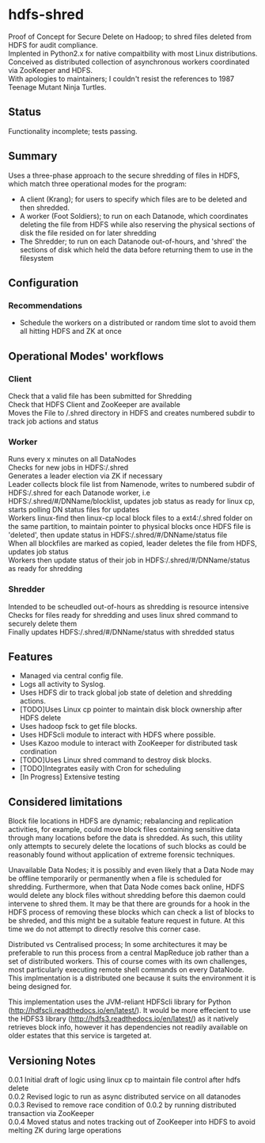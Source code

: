 # hdfs-shred
Proof of Concept for Secure Delete on Hadoop; to shred files deleted from HDFS for audit compliance.  
  Implented in Python2.x for native compaitbility with most Linux distributions.  
  Conceived as distributed collection of asynchronous workers coordinated via ZooKeeper and HDFS.  
With apologies to maintainers; I couldn't resist the references to 1987 Teenage Mutant Ninja Turtles.  

## Status
Functionality incomplete; tests passing.

## Summary
Uses a three-phase approach to the secure shredding of files in HDFS, which match three operational modes for the program:

* A client (Krang); for users to specify which files are to be deleted and then shredded.  
* A worker (Foot Soldiers); to run on each Datanode, which coordinates deleting the file from HDFS while also reserving the physical sections of disk the file resided on for later shredding
* The Shredder; to run on each Datanode out-of-hours, and 'shred' the sections of disk which held the data before returning them to use in the filesystem

## Configuration


### Recommendations

* Schedule the workers on a distributed or random time slot to avoid them all hitting HDFS and ZK at once


## Operational Modes' workflows
### Client
Check that a valid file has been submitted for Shredding  
Check that HDFS Client and ZooKeeper are available  
Moves the File to /.shred directory in HDFS and creates numbered subdir to track job actions and status

### Worker
Runs every x minutes on all DataNodes  
Checks for new jobs in HDFS:/.shred  
Generates a leader election via ZK if necessary  
Leader collects block file list from Namenode, writes to numbered subdir of HDFS:/.shred for each Datanode worker, i.e HDFS:/.shred/#/DNName/blocklist, updates job status as ready for linux cp, starts polling DN status files for updates  
Workers linux-find then linux-cp local block files to a ext4:/.shred folder on the same partition, to maintain pointer to physical blocks once HDFS file is 'deleted', then update status in HDFS:/.shred/#/DNName/status file  
When all blockfiles are marked as copied, leader deletes the file from HDFS, updates job status  
Workers then update status of their job in HDFS:/.shred/#/DNName/status as ready for shredding  

### Shredder
Intended to be scheudled out-of-hours as shredding is resource intensive  
Checks for files ready for shredding and uses linux shred command to securely delete them  
Finally updates HDFS:/.shred/#/DNName/status with shredded status

## Features
* Managed via central config file.  
* Logs all activity to Syslog.  
* Uses HDFS dir to track global job state of deletion and shredding actions.
* [TODO]Uses Linux cp pointer to maintain disk block ownership after HDFS delete
* Uses hadoop fsck to get file blocks. 
* Uses HDFScli module to interact with HDFS where possible.
* Uses Kazoo module to interact with ZooKeeper for distributed task cordination
* [TODO]Uses Linux shred command to destroy disk blocks.
* [TODO]Integrates easily with Cron for scheduling
* [In Progress] Extensive testing


## Considered limitations
Block file locations in HDFS are dynamic; rebalancing and replication activities, for example, could move block files containing sensitive data through many locations before the data is shredded. As such, this utility only attempts to securely delete the locations of such blocks as could be reasonably found without application of extreme forensic techniques.  

Unavailable Data Nodes; it is possibly and even likely that a Data Node may be offline temporarily or permanently when a file is scheduled for shredding. Furthermore, when that Data Node comes back online, HDFS would delete any block files without shredding before this daemon could intervene to shred them. It may be that there are grounds for a hook in the HDFS process of removing these blocks which can check a list of blocks to be shreded, and this might be a suitable feature request in future. At this time we do not attempt to directly resolve this corner case.

Distributed vs Centralised process; In some architectures it may be preferable to run this process from a central MapReduce job rather than a set of distributed workers. This of course comes with its own challenges, most particularly executing remote shell commands on every DataNode. This implmentation is a distributed one because it suits the environment it is being designed for.

This implementation uses the JVM-reliant HDFScli library for Python (http://hdfscli.readthedocs.io/en/latest/). It would be more effecient to use the HDFS3 library (http://hdfs3.readthedocs.io/en/latest/) as it natively retrieves block info, however it has dependencies not readily available on older estates that this service is targeted at.

## Versioning Notes
0.0.1 Initial draft of logic using linux cp to maintain file control after hdfs delete  
0.0.2 Revised logic to run as async distributed service on all datanodes  
0.0.3 Revised to remove race condition of 0.0.2 by running distributed transaction via ZooKeeper  
0.0.4 Moved status and notes tracking out of ZooKeeper into HDFS to avoid melting ZK during large operations  